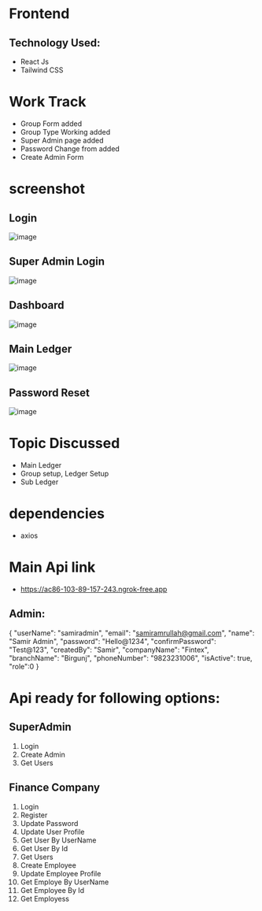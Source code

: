 # Frontend

## Technology Used:
   * React Js
   * Tailwind CSS


# Work Track
  * Group Form added
  * Group Type Working added
  * Super Admin page added
  * Password Change from added
  * Create Admin Form


# screenshot
  ## Login
![image](https://user-images.githubusercontent.com/74055996/230376757-dd04e36e-e3b6-478e-bcc4-bfc0b2584e66.png)

## Super Admin Login
![image](https://user-images.githubusercontent.com/74055996/230768723-70e0e85d-f99a-4beb-abe0-50715256915e.png)

## Dashboard

![image](https://user-images.githubusercontent.com/74055996/230385280-68c6ebba-6de8-4863-b526-86b949f307db.png)

## Main Ledger

![image](https://user-images.githubusercontent.com/74055996/230384808-82cf83a3-8daf-46d6-9f57-1818b6c882c0.png)

## Password Reset
![image](https://user-images.githubusercontent.com/74055996/230863330-d11d4146-0080-4cfd-9ef9-fd35d2bce6ee.png)



# Topic Discussed
  * Main Ledger
  * Group setup, Ledger Setup
  * Sub Ledger

# dependencies
  * axios


# Main Api link
  * https://ac86-103-89-157-243.ngrok-free.app




  ## Admin:
  {
  "userName": "samiradmin",
  "email": "samiramrullah@gmail.com",
  "name": "Samir Admin",
  "password": "Hello@1234",
  "confirmPassword": "Test@123",
  "createdBy": "Samir",
  "companyName": "Fintex",
  "branchName": "Birgunj",
  "phoneNumber": "9823231006",
  "isActive": true,
  "role":0
}


# Api ready for following options:
  ## SuperAdmin
1. Login
2. Create Admin
3. Get Users

## Finance Company
1. Login
2. Register
3. Update Password
4. Update User Profile
5. Get User By UserName
6. Get User By Id
7. Get Users
8. Create Employee
9. Update Employee Profile
10. Get Employe By UserName
11. Get Employee By Id
12. Get Employess